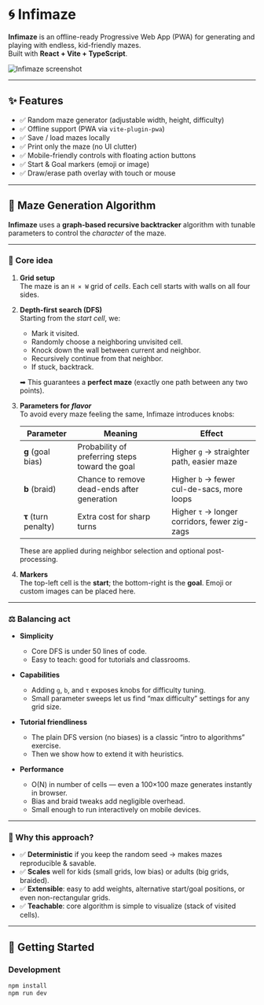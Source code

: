 # 🌀 Infimaze

**Infimaze** is an offline-ready Progressive Web App (PWA) for generating and playing with endless, kid-friendly mazes.  
Built with **React + Vite + TypeScript**.

![Infimaze screenshot](public/infimaze-screenshot.png)

---

## ✨ Features

- ✅ Random maze generator (adjustable width, height, difficulty)
- ✅ Offline support (PWA via `vite-plugin-pwa`)
- ✅ Save / load mazes locally
- ✅ Print only the maze (no UI clutter)
- ✅ Mobile-friendly controls with floating action buttons
- ✅ Start & Goal markers (emoji or image)
- ✅ Draw/erase path overlay with touch or mouse

---

## 📐 Maze Generation Algorithm

**Infimaze** uses a **graph-based recursive backtracker** algorithm with tunable parameters to control the *character* of the maze.

---

### 🔧 Core idea

1. **Grid setup**  
   The maze is an `H × W` grid of *cells*. Each cell starts with walls on all four sides.

2. **Depth-first search (DFS)**  
   Starting from the *start cell*, we:
   - Mark it visited.
   - Randomly choose a neighboring unvisited cell.
   - Knock down the wall between current and neighbor.
   - Recursively continue from that neighbor.
   - If stuck, backtrack.

   ➡ This guarantees a **perfect maze** (exactly one path between any two points).

3. **Parameters for *flavor***  
   To avoid every maze feeling the same, Infimaze introduces knobs:

   | Parameter | Meaning | Effect |
   |-----------|---------|--------|
   | **g** (goal bias) | Probability of preferring steps toward the goal | Higher `g` → straighter path, easier maze |
   | **b** (braid) | Chance to remove dead-ends after generation | Higher `b` → fewer cul-de-sacs, more loops |
   | **τ** (turn penalty) | Extra cost for sharp turns | Higher `τ` → longer corridors, fewer zig-zags |

   These are applied during neighbor selection and optional post-processing.

4. **Markers**  
   The top-left cell is the **start**; the bottom-right is the **goal**. Emoji or custom images can be placed here.

---

### ⚖️ Balancing act

- **Simplicity**  
  - Core DFS is under 50 lines of code.  
  - Easy to teach: good for tutorials and classrooms.  

- **Capabilities**  
  - Adding `g`, `b`, and `τ` exposes knobs for difficulty tuning.  
  - Small parameter sweeps let us find “max difficulty” settings for any grid size.  

- **Tutorial friendliness**  
  - The plain DFS version (no biases) is a classic “intro to algorithms” exercise.  
  - Then we show how to extend it with heuristics.  

- **Performance**  
  - O(N) in number of cells — even a 100×100 maze generates instantly in browser.  
  - Bias and braid tweaks add negligible overhead.  
  - Small enough to run interactively on mobile devices.  

---

### 🧭 Why this approach?

- ✅ **Deterministic** if you keep the random seed → makes mazes reproducible & savable.  
- ✅ **Scales** well for kids (small grids, low bias) or adults (big grids, braided).  
- ✅ **Extensible**: easy to add weights, alternative start/goal positions, or even non-rectangular grids.  
- ✅ **Teachable**: core algorithm is simple to visualize (stack of visited cells).  

---

## 🚀 Getting Started

### Development
```bash
npm install
npm run dev
```
